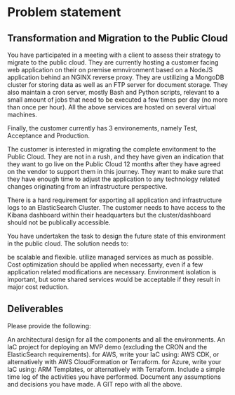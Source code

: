 # Problem statement

## Transformation and Migration to the Public Cloud

You have participated in a meeting with a client to assess their strategy to migrate to the public cloud. They are currently hosting a customer facing web application on their on premise emnvironment based on a NodeJS application behind an NGINX reverse proxy. They are ustilizing a MongoDB cluster for storing data as well as an FTP server for document storage. They also maintain a cron server, mostly Bash and Python scripts, relevant to a small amount of jobs that need to be executed a few times per day (no more than once per hour). All the above services are hosted on several virtual machines.

Finally, the customer currently has 3 environements, namely Test, Acceptance and Production.

The customer is interested in migrating the complete envitonment to the Public Cloud. They are not in a rush, and they have given an indication that they want to go live on the Public Cloud 12 months after they have agreed on the vendor to support them in this journey. They want to make sure that they have enough time to adjust the application to any technology related changes originating from an infrastructure perspective.

There is a hard requirement for exporting all application and infrastructure logs to an ElasticSearch Cluster. The customer needs to have access to the Kibana dashboard within their headquarters but the cluster/dashboard should not be publically accessible.

You have undertaken the task to design the future state of this environment in the public cloud. The solution needs to:

be scalable and flexible.
utilize managed services as much as possible.
Cost optimization should be applied when necessarty, even if a few application related modifications are necessary. Environment isolation is important, but some shared services would be acceptable if they result in major cost reduction.

## Deliverables

Please provide the following:

An architectural design for all the components and all the environments.
An IaC project for deploying an MVP demo (excluding the CRON and the ElasticSearch requirements).
for AWS, write your IaC using: AWS CDK, or alternatively with AWS CloudFormation or Terraform.
for Azure, write your IaC using: ARM Templates, or alternatively with Terraform.
Include a simple time log of the activities you have performed.
Document any assumptions and decisions you have made.
A GIT repo with all the above.
